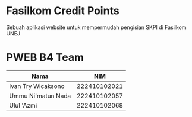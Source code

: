 # Fasilkom Credit Points

Sebuah aplikasi website untuk mempermudah pengisian SKPI di Fasilkom UNEJ

# PWEB B4 Team

| Nama | NIM |
| ---- | --- |
| Ivan Try Wicaksono | 222410102021 |
| Ummu Ni'matun Nada | 222410102057 |
| Ulul 'Azmi | 222410102068 |